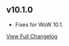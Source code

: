 
## v10.1.0
* Fixes for WoW 10.1.


[View Full Changelog](https://github.com/ascott18/TellMeWhen/blob/a8ee441bb8f00f51844b992f556797d86f32cfcc/CHANGELOG.md)
